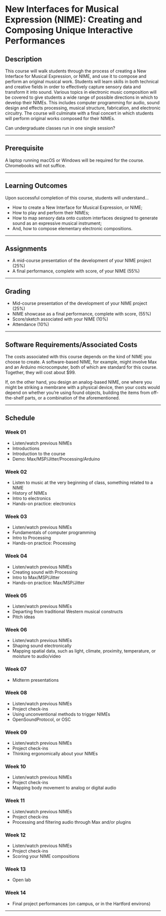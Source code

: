 # New Interfaces for Musical Expression (NIME): Creating and Composing Unique Interactive Performances

## Description
This course will walk students through the process of creating a New Interface for Musical Expression, or NIME, and use it to compose and perform an original musical work. Students will learn skills in both technical and creative fields in order to effectively capture sensory data and transform it into sound. Various topics in electronic music composition will be covered to give students a wide range of possible directions in which to develop their NIMEs. This includes computer programming for audio, sound design and effects processing, musical structure, fabrication, and electronic circuitry. The course will culminate with a final concert in which students will perform original works composed for their NIMEs.

Can undergraduate classes run in one single session?

---

## Prerequisite
A laptop running macOS or Windows will be required for the course. Chromebooks will not suffice.

---

## Learning Outcomes
Upon successful completion of this course, students will understand...

* How to create a New Interface for Musical Expression, or NIME;
* How to play and perform their NIMEs;
* How to map sensory data onto custom interfaces designed to generate sound as an expressive musical instrument;
* And, how to compose elementary electronic compositions.

---

## Assignments
* A mid-course presentation of the development of your NIME project (25%)
* A final performance, complete with score, of your NIME (55%)

---

## Grading
* Mid-course presentation of the development of your NIME project (25%)
* NIME showcase as a final performance, complete with score, (55%)
* Score/sketch associated with your NIME (10%)
* Attendance (10%)

---

## Software Requirements/Associated Costs
The costs associated with this course depends on the kind of NIME you choose to create. A software-based NIME, for example, might involve Max and an Arduino microcomputer, both of which are standard for this course. Together, they will cost about $99.

If, on the other hand, you design an analog-based NIME, one where you might be striking a membrane with a physical device, then your costs would depend on whether you’re using found objects, building the items from off-the-shelf parts, or a combination of the aforementioned.

---

## Schedule

### Week 01
* Listen/watch previous NIMEs
* Introductions
* Introduction to the course
* Demo: Max/MSP/Jitter/Processing/Arduino

### Week 02
* Listen to music at the very beginning of class, something related to a NIME
* History of NIMEs
* Intro to electronics
* Hands-on practice: electronics

### Week 03
* Listen/watch previous NIMEs
* Fundamentals of computer programming
* Intro to Processing
* Hands-on practice: Processing

### Week 04
* Listen/watch previous NIMEs
* Creating sound with Processing
* Intro to Max/MSP/Jitter
* Hands-on practice: Max/MSP/Jitter

### Week 05
* Listen/watch previous NIMEs
* Departing from traditional Western musical constructs
* Pitch ideas

### Week 06
* Listen/watch previous NIMEs
* Shaping sound electronically
* Mapping spatial data, such as light, climate, proximity, temperature, or moisture to audio/video

### Week 07
* Midterm presentations

### Week 08
* Listen/watch previous NIMEs
* Project check-ins
* Using unconventional methods to trigger NIMEs
* OpenSoundProtocol, or OSC

### Week 09
* Listen/watch previous NIMEs
* Project check-ins
* Thinking ergonomically about your NIMEs

### Week 10
* Listen/watch previous NIMEs
* Project check-ins
* Mapping body movement to analog or digital audio

### Week 11
* Listen/watch previous NIMEs
* Project check-ins
* Processing and filtering audio through Max and/or plugins

### Week 12
* Listen/watch previous NIMEs
* Project check-ins
* Scoring your NIME compositions

### Week 13
* Open lab

### Week 14
* Final project performances (on campus, or in the Hartford environs)

---
